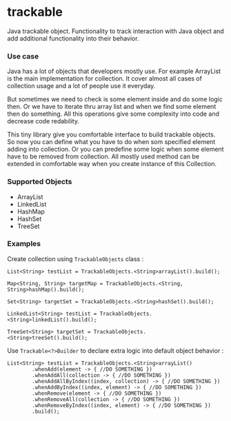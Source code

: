 # trackable
Java trackable object. Functionality to track interaction with Java object and 
add additional functionality into their behavior. 

### Use case

Java has a lot of objects that developers mostly use. For example ArrayList is the main implementation for
collection. It cover almost all cases of collection usage and a lot of people use it everyday.

But sometimes we need to check is some element inside and do some logic then. Or we have to iterate thru array list and
when we find some element then do something. All this operations give some complexity into code and decrease code redability.

This tiny library give you comfortable interface to build trackable objects. So now you can define what you have to do 
when som specified element adding into collection. Or you can predefine some logic when some element have to be removed 
from collection. All mostly used method can be extended in comfortable way when you create instance of this Collection.

### Supported Objects

- ArrayList
- LinkedList
- HashMap
- HashSet
- TreeSet

### Examples

Create collection using `TrackableObjects` class : 

```
List<String> testList = TrackableObjects.<String>arrayList().build();

Map<String, String> targetMap = TrackableObjects.<String, String>hashMap().build();

Set<String> targetSet = TrackableObjects.<String>hashSet().build();

LinkedList<String> testList = TrackableObjects.<String>linkedList().build();

TreeSet<String> targetSet = TrackableObjects.<String>treeSet().build();

```

Use `Trackable<?>Builder` to declare extra logic into default object behavior :

```
List<String> testList = TrackableObjects.<String>arrayList()
        .whenAdd(element -> { //DO SOMETHING })
        .whenAddAll(collection -> { //DO SOMETHING })
        .whenAddAllByIndex((index, collection) -> { //DO SOMETHING })
        .whenAddByIndex((index, element) -> { //DO SOMETHING })
        .whenRemove(element -> { //DO SOMETHING })
        .whenRemoveAll(collection -> { //DO SOMETHING })
        .whenRemoveByIndex((index, element) -> { //DO SOMETHING })
        .build();
```
